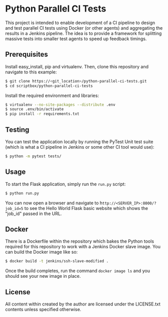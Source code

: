 # Python Parallel CI Tests

This project is intended to enable development of a CI pipeline to design and test parallel CI tests
using Docker (or other agents) and aggregating the results in a Jenkins pipeline. The idea is to provide
a framework for splitting massive tests into smaller test agents to speed up feedback timings.

## Prerequisites

Install easy_install, pip and virtualenv. Then, clone this repository and navigate to this example:

```bash
$ git clone https://<git_location>/python-parallel-ci-tests.git
$ cd scriptbox/python-parallel-ci-tests
```

Install the required environment and libraries:

```bash
$ virtualenv --no-site-packages --distribute .env
$ source .env/bin/activate
$ pip install -r requirements.txt
```

## Testing

You can test the application locally by running the PyTest Unit test suite (which is what a CI pipeline
in Jenkins or some other CI tool would use):

```bash
$ python -m pytest tests/
```

## Usage

To start the Flask application, simply run the `run.py` script:

```bash
$ python run.py
```

You can now open a browser and navigate to h`ttp://<SERVER_IP>:8000/?job_id=5` to see the Hello World Flask
basic website which shows the "job_id" passed in the URL.

## Docker

There is a Dockerfile within the repository which bakes the Python tools required for this repository to work
with a Jenkins Docker slave image. You can build the Docker image like so:

```bash
$ docker build -t jenkins/ssh-slave-modified .
```

Once the build completes, run the command `docker image ls` and you should see your new image in place.

## License

All content within created by the author are licensed under the LICENSE.txt contents unless specified otherwise.
